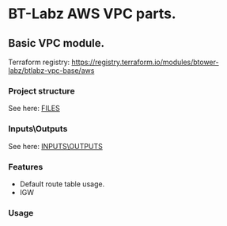 # BT-Labz AWS VPC parts.

## Basic VPC module.

Terraform registry: https://registry.terraform.io/modules/btower-labz/btlabz-vpc-base/aws

### Project structure

See here: [FILES](FILES.md)

### Inputs\Outputs

See here: [INPUTS\OUTPUTS](INOUT.md)

### Features

* Default route table usage.
* IGW

### Usage

```

```

